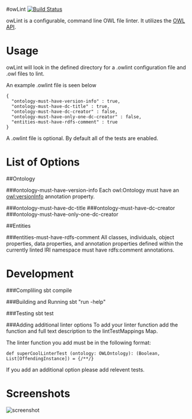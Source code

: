 #owLint [![Build Status](https://travis-ci.org/Samangan/owLint.svg?branch=master)](http://travis-ci.org/Samangan/owLint)


owLint is a configurable, command line OWL file linter. It utilizes the [OWL API](https://github.com/owlcs/owlapi).

Usage
=====

owLint will look in the defined directory for a .owlint configuration file and .owl files to lint.

An example .owlint file is seen below

```
{
  "ontology-must-have-version-info" : true,
  "ontology-must-have-dc-title" : true,
  "ontology-must-have-dc-creator" : false,
  "ontology-must-have-only-one-dc-creator" : false,
  "entities-must-have-rdfs-comment" : true
}
```
A .owlint file is optional. By default all of the tests are enabled.


List of Options
=====================
##Ontology

###ontology-must-have-version-info
Each owl:Ontology must have an [owl:versionInfo](http://www.w3.org/TR/owl-ref/#versionInfo-def) annotation property.

###ontology-must-have-dc-title
###ontology-must-have-dc-creator
###ontology-must-have-only-one-dc-creator

##Entities

###entities-must-have-rdfs-comment
All classes, individuals, object properties, data properties, and annotation properties defined within the currently linted IRI namespace must have rdfs:comment annotations.
  

Development
===========

###Compliling
sbt compile

###Building and Running
sbt "run -help"

###Testing
sbt test

###Adding additional linter options
To add your linter function add the function and full text description to the lintTestMappings Map.

The linter function you add must be in the following format:

```def superCoolLinterTest (ontology: OWLOntology): (Boolean, List[OffendingInstance]) = {/**/}```

If you add an additional option please add relevent tests.


Screenshots
===========
![screenshot](http://i.imgur.com/aKP7x86.png)

